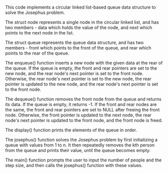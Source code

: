 This code implements a circular linked list-based queue data structure to solve the Josephus problem.

The struct node represents a single node in the circular linked list, and has two members - data which holds the value of the node, and next which points to the next node in the list.

The struct queue represents the queue data structure, and has two members - front which points to the front of the queue, and rear which points to the rear of the queue.

The enqueue() function inserts a new node with the given data at the rear of the queue. If the queue is empty, the front and rear pointers are set to the new node, and the rear node's next pointer is set to the front node. Otherwise, the rear node's next pointer is set to the new node, the rear pointer is updated to the new node, and the rear node's next pointer is set to the front node.

The dequeue() function removes the front node from the queue and returns its data. If the queue is empty, it returns -1. If the front and rear nodes are the same, the front and rear pointers are set to NULL after freeing the front node. Otherwise, the front pointer is updated to the next node, the rear node's next pointer is updated to the front node, and the front node is freed.

The display() function prints the elements of the queue in order.

The josephus() function solves the Josephus problem by first initializing a queue with values from 1 to n. It then repeatedly removes the kth person from the queue and prints their value, until the queue becomes empty.

The main() function prompts the user to input the number of people and the step size, and then calls the josephus() function with these values.